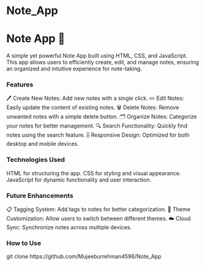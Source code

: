# Note_App
<h1>Note App 📝</h1>
A simple yet powerful Note App built using HTML, CSS, and JavaScript. This app allows users to efficiently create, edit, and manage notes, ensuring an organized and intuitive experience for note-taking.

<h3>Features</h3>
🖊️ Create New Notes: Add new notes with a single click.
✏️ Edit Notes: Easily update the content of existing notes.
🗑️ Delete Notes: Remove unwanted notes with a simple delete button.
🗂️ Organize Notes: Categorize your notes for better management.
🔍 Search Functionality: Quickly find notes using the search feature.
🎚️ Responsive Design: Optimized for both desktop and mobile devices.
<h3>Technologies Used</h3>
HTML for structuring the app.
CSS for styling and visual appearance.
JavaScript for dynamic functionality and user interaction.
<h3>Future Enhancements</h3>
📋 Tagging System: Add tags to notes for better categorization.
🎨 Theme Customization: Allow users to switch between different themes.
☁️ Cloud Sync: Synchronize notes across multiple devices.
<h3>How to Use</h3>
git clone https://github.com/Mujeeburrehman4596/Note_App
